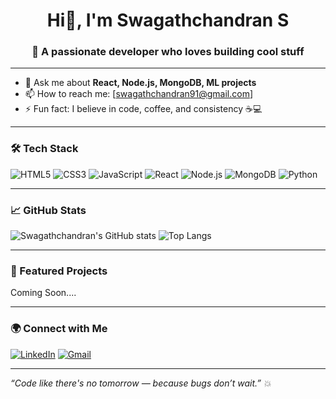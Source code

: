 <h1 align="center">Hi👋, I'm Swagathchandran S</h1>
<h3 align="center">🚀 A passionate developer who loves building cool stuff</h3>

---
- 💬 Ask me about **React, Node.js, MongoDB, ML projects**
- 📫 How to reach me: [swagathchandran91@gmail.com]
- ⚡ Fun fact: I believe in code, coffee, and consistency ☕💻

---

### 🛠️ Tech Stack

![HTML5](https://img.shields.io/badge/html5-%23E34F26.svg?&style=flat&logo=html5&logoColor=white)
![CSS3](https://img.shields.io/badge/css3-%231572B6.svg?&style=flat&logo=css3&logoColor=white)
![JavaScript](https://img.shields.io/badge/javascript-%23323330.svg?&style=flat&logo=javascript)
![React](https://img.shields.io/badge/react-%2320232a.svg?&style=flat&logo=react)
![Node.js](https://img.shields.io/badge/node.js-6DA55F?&style=flat&logo=node.js&logoColor=white)
![MongoDB](https://img.shields.io/badge/mongodb-%2347A248.svg?&style=flat&logo=mongodb&logoColor=white)
![Python](https://img.shields.io/badge/python-3670A0?&style=flat&logo=python&logoColor=white)

---

### 📈 GitHub Stats

![Swagathchandran's GitHub stats](https://github-readme-stats.vercel.app/api?username=DogLover005&show_icons=true&theme=radical)
![Top Langs](https://github-readme-stats.vercel.app/api/top-langs/?username=DogLover005&layout=compact&theme=radical)

---

### 🚀 Featured Projects

Coming Soon....


---

### 🌍 Connect with Me

[![LinkedIn](https://img.shields.io/badge/LinkedIn-blue?style=flat&logo=linkedin&logoColor=white)](https://linkedin.com/in/yourprofile)
[![Gmail](https://img.shields.io/badge/Gmail-red?style=flat&logo=gmail&logoColor=white)](mailto:your_email@gmail.com)

---

*“Code like there's no tomorrow — because bugs don’t wait.” 💥*

